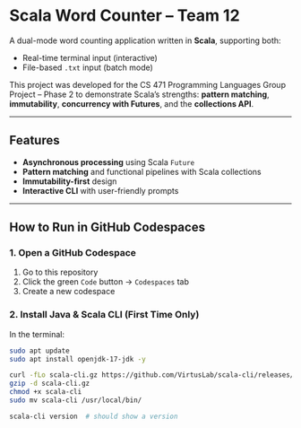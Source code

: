 # Scala Word Counter – Team 12

A dual-mode word counting application written in **Scala**, supporting both:

- Real-time terminal input (interactive)
- File-based `.txt` input (batch mode)

This project was developed for the CS 471 Programming Languages Group Project – Phase 2 to demonstrate Scala’s strengths: **pattern matching**, **immutability**, **concurrency with Futures**, and the **collections API**.

---

## Features

- **Asynchronous processing** using Scala `Future`
- **Pattern matching** and functional pipelines with Scala collections
- **Immutability-first** design
- **Interactive CLI** with user-friendly prompts

---

##  How to Run in GitHub Codespaces

### 1. Open a GitHub Codespace

1. Go to this repository
2. Click the green `Code` button → `Codespaces` tab
3. Create a new codespace

### 2. Install Java & Scala CLI (First Time Only)

In the terminal:

```bash
sudo apt update
sudo apt install openjdk-17-jdk -y

curl -fLo scala-cli.gz https://github.com/VirtusLab/scala-cli/releases/latest/download/scala-cli-x86_64-pc-linux.gz
gzip -d scala-cli.gz
chmod +x scala-cli
sudo mv scala-cli /usr/local/bin/

scala-cli version  # should show a version
